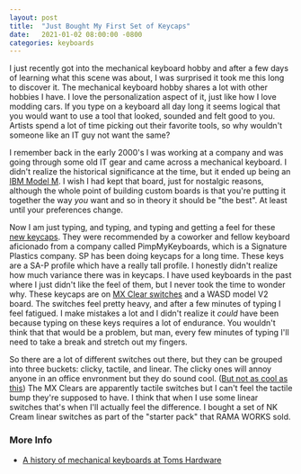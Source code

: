 ```yaml
---
layout: post
title:  "Just Bought My First Set of Keycaps"
date:   2021-01-02 08:00:00 -0800
categories: keyboards
---
```

I just recently got into the mechanical keyboard hobby and after a few days of learning what this scene was about, I was surprised it took me this long to discover it. The mechanical keyboard hobby shares a lot with other hobbies I have. I love the personalization aspect of it, just like how I love modding cars. If you type on a keyboard all day long it seems logical that you would want to use a tool that looked, sounded and felt good to you. Artists spend a lot of time picking out their favorite tools, so why wouldn't someone like an IT guy not want the same?

I remember back in the early 2000's I was working at a company and was going through some old IT gear and came across a mechanical keyboard. I didn't realize the historical significance at the time, but it ended up being an [IBM Model M](https://en.wikipedia.org/wiki/Model_M_keyboard). I wish I had kept that board, just for nostalgic reasons, although the whole point of building custom boards is that you're putting it together the way _you_ want and so in theory it should be "the best". At least until your preferences change.

Now I am just typing, and typing, and typing and getting a feel for these [new keycaps](https://pimpmykeyboard.com/sa-p-snow-cap-keyset-original/). They were recommended by a coworker and fellow keyboard aficionado from a company called PimpMyKeyboards, which is a Signature Plastics company. SP has been doing keycaps for a long time. These keys are a SA-P profile which have a really tall profile. I honestly didn't realize how much variance there was in keycaps. I have used keyboards in the past where I just didn't like the feel of them, but I never took the time to wonder why. These keycaps are on [MX Clear switches](https://www.cherrymx.de/en/mx-original/mx-clear.html) and a WASD model V2 board. The switches feel pretty heavy, and after a few minutes of typing I feel fatigued. I make mistakes a lot and I didn't realize it _could_ have been because typing on these keys requires a lot of endurance. You wouldn't think that that would be a problem, but man, every few minutes of typing I'll need to take a break and stretch out my fingers.

So there are a lot of different switches out there, but they can be grouped into three buckets: clicky, tactile, and linear. The clicky ones will annoy anyone in an office envronment but they do sound cool. ([But not as cool as this](https://youtu.be/ZT9CHub9Cxs)) The MX Clears are apparently tactile switches but I can't feel the tactile bump they're supposed to have. I think that when I use some linear switches that's when I'll actually feel the difference. I bought a set of NK Cream linear switches as part of the "starter pack" that RAMA WORKS sold.

### More Info

- [A history of mechanical keyboards at Toms Hardware](https://www.tomshardware.com/picturestory/736-history-of-mechanical-keyboards.html#xtor=RSS-100)
